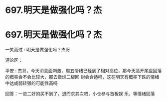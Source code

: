 # 697.明天是做强化吗？杰

# 697.明天是做强化吗？杰

一笑而过 : 明天是做强化吗？杰哥

评论区：

平安 : 杰哥，今天消息面刺激，周五情绪已经到了相对高位，那今天高开尾盘回落的概率会不会比较大，那去做烂二板回 封会合适吗，这在明天有概率下跌的情绪中达成弱转强的可能性高吗

回答：一进二好的买不到了，退而求其次吧，小仓参与首板娱 乐，等情绪回落